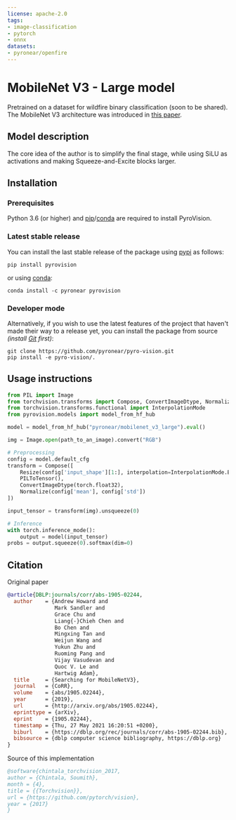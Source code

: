 ```yaml
---
license: apache-2.0
tags:
- image-classification
- pytorch
- onnx
datasets:
- pyronear/openfire
---
```



# MobileNet V3 - Large model

Pretrained on a dataset for wildfire binary classification (soon to be shared). The MobileNet V3 architecture was introduced in [this paper](https://arxiv.org/pdf/1905.02244.pdf).


## Model description

The core idea of the author is to simplify the final stage, while using SiLU as activations and making Squeeze-and-Excite blocks larger.


## Installation

### Prerequisites

Python 3.6 (or higher) and [pip](https://pip.pypa.io/en/stable/)/[conda](https://docs.conda.io/en/latest/miniconda.html) are required to install PyroVision.

### Latest stable release

You can install the last stable release of the package using [pypi](https://pypi.org/project/pyrovision/) as follows:

```shell
pip install pyrovision
```

or using [conda](https://anaconda.org/pyronear/pyrovision):

```shell
conda install -c pyronear pyrovision
```

### Developer mode

Alternatively, if you wish to use the latest features of the project that haven't made their way to a release yet, you can install the package from source *(install [Git](https://git-scm.com/book/en/v2/Getting-Started-Installing-Git) first)*:

```shell
git clone https://github.com/pyronear/pyro-vision.git
pip install -e pyro-vision/.
```


## Usage instructions

```python
from PIL import Image
from torchvision.transforms import Compose, ConvertImageDtype, Normalize, PILToTensor, Resize
from torchvision.transforms.functional import InterpolationMode
from pyrovision.models import model_from_hf_hub

model = model_from_hf_hub("pyronear/mobilenet_v3_large").eval()

img = Image.open(path_to_an_image).convert("RGB")

# Preprocessing
config = model.default_cfg
transform = Compose([
    Resize(config['input_shape'][1:], interpolation=InterpolationMode.BILINEAR),
    PILToTensor(),
    ConvertImageDtype(torch.float32),
    Normalize(config['mean'], config['std'])
])

input_tensor = transform(img).unsqueeze(0)

# Inference
with torch.inference_mode():
    output = model(input_tensor)
probs = output.squeeze(0).softmax(dim=0)
```


## Citation

Original paper

```bibtex
@article{DBLP:journals/corr/abs-1905-02244,
  author    = {Andrew Howard and
               Mark Sandler and
               Grace Chu and
               Liang{-}Chieh Chen and
               Bo Chen and
               Mingxing Tan and
               Weijun Wang and
               Yukun Zhu and
               Ruoming Pang and
               Vijay Vasudevan and
               Quoc V. Le and
               Hartwig Adam},
  title     = {Searching for MobileNetV3},
  journal   = {CoRR},
  volume    = {abs/1905.02244},
  year      = {2019},
  url       = {http://arxiv.org/abs/1905.02244},
  eprinttype = {arXiv},
  eprint    = {1905.02244},
  timestamp = {Thu, 27 May 2021 16:20:51 +0200},
  biburl    = {https://dblp.org/rec/journals/corr/abs-1905-02244.bib},
  bibsource = {dblp computer science bibliography, https://dblp.org}
}
```

Source of this implementation

```bibtex
@software{chintala_torchvision_2017,
author = {Chintala, Soumith},
month = {4},
title = {{Torchvision}},
url = {https://github.com/pytorch/vision},
year = {2017}
}
```